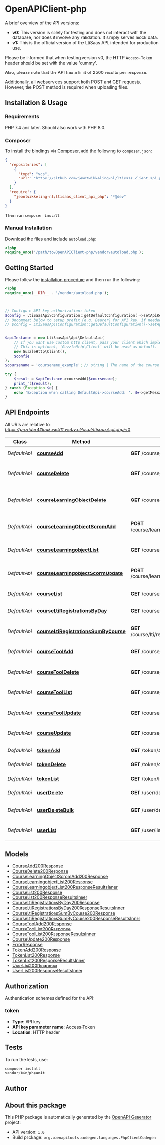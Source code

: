 # OpenAPIClient-php

<p>A brief overview of the API versions:</p>
<ul>
<li><strong>v0:</strong> This version is solely for testing and does not interact with the database, nor does it involve any validation. It simply serves mock data.</li>
<li><strong>v1:</strong> This is the official version of the LtiSaas API, intended for production use.</li>
</ul>
<p>Please be informed that when testing version v0, the HTTP <code>Access-Token</code> header should be set with the value 'dummy'.</p>
<p>Also, please note that the API has a limit of 2500 results per response.</p>
<p>Additionally, all webservices support both POST and GET requests. However, the POST method is required when uploading files.</p>



## Installation & Usage

### Requirements

PHP 7.4 and later.
Should also work with PHP 8.0.

### Composer

To install the bindings via [Composer](https://getcomposer.org/), add the following to `composer.json`:

```json
{
  "repositories": [
    {
      "type": "vcs",
      "url": "https://github.com/jeontwikkeling-nl/ltisaas_client_api_php.git"
    }
  ],
  "require": {
    "jeontwikkeling-nl/ltisaas_client_api_php": "*@dev"
  }
}
```

Then run `composer install`

### Manual Installation

Download the files and include `autoload.php`:

```php
<?php
require_once('/path/to/OpenAPIClient-php/vendor/autoload.php');
```

## Getting Started

Please follow the [installation procedure](#installation--usage) and then run the following:

```php
<?php
require_once(__DIR__ . '/vendor/autoload.php');



// Configure API key authorization: token
$config = LtiSaasApi\Configuration::getDefaultConfiguration()->setApiKey('Access-Token', 'YOUR_API_KEY');
// Uncomment below to setup prefix (e.g. Bearer) for API key, if needed
// $config = LtiSaasApi\Configuration::getDefaultConfiguration()->setApiKeyPrefix('Access-Token', 'Bearer');


$apiInstance = new LtiSaasApi\Api\DefaultApi(
    // If you want use custom http client, pass your client which implements `GuzzleHttp\ClientInterface`.
    // This is optional, `GuzzleHttp\Client` will be used as default.
    new GuzzleHttp\Client(),
    $config
);
$coursename = 'coursename_example'; // string | The name of the course to be created

try {
    $result = $apiInstance->courseAdd($coursename);
    print_r($result);
} catch (Exception $e) {
    echo 'Exception when calling DefaultApi->courseAdd: ', $e->getMessage(), PHP_EOL;
}

```

## API Endpoints

All URIs are relative to *https://provider42luuk.web11.webv.nl/local/ltisaas/api.php/v0*

Class | Method | HTTP request | Description
------------ | ------------- | ------------- | -------------
*DefaultApi* | [**courseAdd**](docs/Api/DefaultApi.md#courseadd) | **GET** /course/add | Create a new course
*DefaultApi* | [**courseDelete**](docs/Api/DefaultApi.md#coursedelete) | **GET** /course/delete | Delete an existing course by its ID
*DefaultApi* | [**courseLearningObjectDelete**](docs/Api/DefaultApi.md#courselearningobjectdelete) | **GET** /course/learningobject/delete | Delete a specific learning object
*DefaultApi* | [**courseLearningObjectScromAdd**](docs/Api/DefaultApi.md#courselearningobjectscromadd) | **POST** /course/learningobject/scrom/add | Add an SCORM package to a course
*DefaultApi* | [**courseLearningobjectList**](docs/Api/DefaultApi.md#courselearningobjectlist) | **GET** /course/learningobject/list | Get learning objects for a course
*DefaultApi* | [**courseLearningobjectScormUpdate**](docs/Api/DefaultApi.md#courselearningobjectscormupdate) | **POST** /course/learningobject/scrom/update | Update SCORM Learning Object
*DefaultApi* | [**courseList**](docs/Api/DefaultApi.md#courselist) | **GET** /course/list | Retrieve all courses
*DefaultApi* | [**courseLtiRegistrationsByDay**](docs/Api/DefaultApi.md#courseltiregistrationsbyday) | **GET** /course/lti/registrations_by_day | Get LTI registrations by day
*DefaultApi* | [**courseLtiRegistrationsSumByCourse**](docs/Api/DefaultApi.md#courseltiregistrationssumbycourse) | **GET** /course/lti/registrations_sum_by_course | Get total LTI registrations per course
*DefaultApi* | [**courseToolAdd**](docs/Api/DefaultApi.md#coursetooladd) | **GET** /course/tool/add | Add new tool to a course
*DefaultApi* | [**courseToolDelete**](docs/Api/DefaultApi.md#coursetooldelete) | **GET** /course/tool/delete | Delete a specific course tool
*DefaultApi* | [**courseToolList**](docs/Api/DefaultApi.md#coursetoollist) | **GET** /course/tool/list | List all LTI tools within a course
*DefaultApi* | [**courseToolUpdate**](docs/Api/DefaultApi.md#coursetoolupdate) | **GET** /course/tool/update | Update a specific course tool
*DefaultApi* | [**courseUpdate**](docs/Api/DefaultApi.md#courseupdate) | **GET** /course/update | Update an existing course
*DefaultApi* | [**tokenAdd**](docs/Api/DefaultApi.md#tokenadd) | **GET** /token/add | Add a new API token
*DefaultApi* | [**tokenDelete**](docs/Api/DefaultApi.md#tokendelete) | **GET** /token/delete | Delete an API token
*DefaultApi* | [**tokenList**](docs/Api/DefaultApi.md#tokenlist) | **GET** /token/list | Get list of API tokens
*DefaultApi* | [**userDelete**](docs/Api/DefaultApi.md#userdelete) | **GET** /user/delete | Delete a user by ID
*DefaultApi* | [**userDeleteBulk**](docs/Api/DefaultApi.md#userdeletebulk) | **GET** /user/delete_bulk | Delete multiple users by IDs
*DefaultApi* | [**userList**](docs/Api/DefaultApi.md#userlist) | **GET** /user/list | Get list of users in a tool

## Models

- [CourseAdd200Response](docs/Model/CourseAdd200Response.md)
- [CourseDelete200Response](docs/Model/CourseDelete200Response.md)
- [CourseLearningObjectScromAdd200Response](docs/Model/CourseLearningObjectScromAdd200Response.md)
- [CourseLearningobjectList200Response](docs/Model/CourseLearningobjectList200Response.md)
- [CourseLearningobjectList200ResponseResultsInner](docs/Model/CourseLearningobjectList200ResponseResultsInner.md)
- [CourseList200Response](docs/Model/CourseList200Response.md)
- [CourseList200ResponseResultsInner](docs/Model/CourseList200ResponseResultsInner.md)
- [CourseLtiRegistrationsByDay200Response](docs/Model/CourseLtiRegistrationsByDay200Response.md)
- [CourseLtiRegistrationsByDay200ResponseResultsInner](docs/Model/CourseLtiRegistrationsByDay200ResponseResultsInner.md)
- [CourseLtiRegistrationsSumByCourse200Response](docs/Model/CourseLtiRegistrationsSumByCourse200Response.md)
- [CourseLtiRegistrationsSumByCourse200ResponseResultsInner](docs/Model/CourseLtiRegistrationsSumByCourse200ResponseResultsInner.md)
- [CourseToolAdd200Response](docs/Model/CourseToolAdd200Response.md)
- [CourseToolList200Response](docs/Model/CourseToolList200Response.md)
- [CourseToolList200ResponseResultsInner](docs/Model/CourseToolList200ResponseResultsInner.md)
- [CourseUpdate200Response](docs/Model/CourseUpdate200Response.md)
- [ErrorResponse](docs/Model/ErrorResponse.md)
- [TokenAdd200Response](docs/Model/TokenAdd200Response.md)
- [TokenList200Response](docs/Model/TokenList200Response.md)
- [TokenList200ResponseResultsInner](docs/Model/TokenList200ResponseResultsInner.md)
- [UserList200Response](docs/Model/UserList200Response.md)
- [UserList200ResponseResultsInner](docs/Model/UserList200ResponseResultsInner.md)

## Authorization

Authentication schemes defined for the API:
### token

- **Type**: API key
- **API key parameter name**: Access-Token
- **Location**: HTTP header


## Tests

To run the tests, use:

```bash
composer install
vendor/bin/phpunit
```

## Author



## About this package

This PHP package is automatically generated by the [OpenAPI Generator](https://openapi-generator.tech) project:

- API version: `1.0`
- Build package: `org.openapitools.codegen.languages.PhpClientCodegen`
